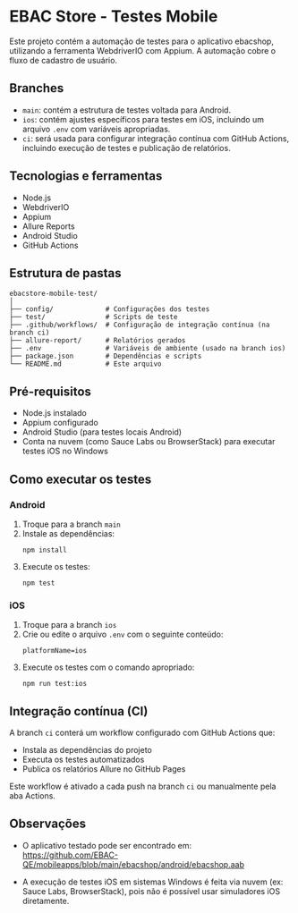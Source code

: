 # EBAC Store - Testes Mobile

Este projeto contém a automação de testes para o aplicativo ebacshop, utilizando a ferramenta WebdriverIO com Appium. A automação cobre o fluxo de cadastro de usuário.

## Branches

- `main`: contém a estrutura de testes voltada para Android.
- `ios`: contém ajustes específicos para testes em iOS, incluindo um arquivo `.env` com variáveis apropriadas.
- `ci`: será usada para configurar integração contínua com GitHub Actions, incluindo execução de testes e publicação de relatórios.

## Tecnologias e ferramentas

- Node.js
- WebdriverIO
- Appium
- Allure Reports
- Android Studio
- GitHub Actions

## Estrutura de pastas

```
ebacstore-mobile-test/
│
├── config/             # Configurações dos testes
├── test/               # Scripts de teste
├── .github/workflows/  # Configuração de integração contínua (na branch ci)
├── allure-report/      # Relatórios gerados
├── .env                # Variáveis de ambiente (usado na branch ios)
├── package.json        # Dependências e scripts
└── README.md           # Este arquivo
```

## Pré-requisitos

- Node.js instalado
- Appium configurado
- Android Studio (para testes locais Android)
- Conta na nuvem (como Sauce Labs ou BrowserStack) para executar testes iOS no Windows

## Como executar os testes

### Android

1. Troque para a branch `main`
2. Instale as dependências:
   ```
   npm install
   ```
3. Execute os testes:
   ```
   npm test
   ```

### iOS

1. Troque para a branch `ios`
2. Crie ou edite o arquivo `.env` com o seguinte conteúdo:
   ```
   platformName=ios
   ```
3. Execute os testes com o comando apropriado:
   ```
   npm run test:ios
   ```

## Integração contínua (CI)

A branch `ci` conterá um workflow configurado com GitHub Actions que:

- Instala as dependências do projeto
- Executa os testes automatizados
- Publica os relatórios Allure no GitHub Pages

Este workflow é ativado a cada push na branch `ci` ou manualmente pela aba Actions.

## Observações

- O aplicativo testado pode ser encontrado em:  
  https://github.com/EBAC-QE/mobileapps/blob/main/ebacshop/android/ebacshop.aab

- A execução de testes iOS em sistemas Windows é feita via nuvem (ex: Sauce Labs, BrowserStack), pois não é possível usar simuladores iOS diretamente.
